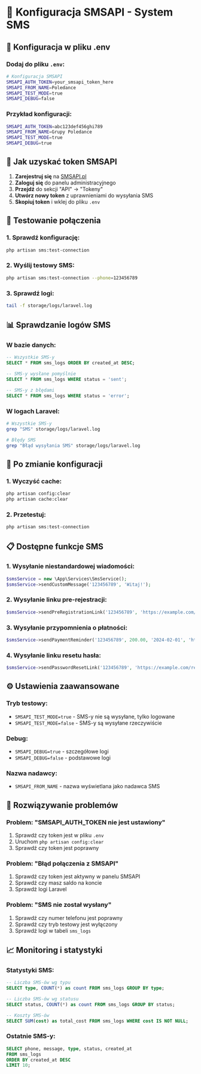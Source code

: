 # 📱 Konfiguracja SMSAPI - System SMS

## 🔧 Konfiguracja w pliku .env

### **Dodaj do pliku `.env`:**
```bash
# Konfiguracja SMSAPI
SMSAPI_AUTH_TOKEN=your_smsapi_token_here
SMSAPI_FROM_NAME=Poledance
SMSAPI_TEST_MODE=true
SMSAPI_DEBUG=false
```

### **Przykład konfiguracji:**
```bash
SMSAPI_AUTH_TOKEN=abc123def456ghi789
SMSAPI_FROM_NAME=Grupy Poledance
SMSAPI_TEST_MODE=true
SMSAPI_DEBUG=true
```

## 🚀 Jak uzyskać token SMSAPI

1. **Zarejestruj się** na [SMSAPI.pl](https://smsapi.pl)
2. **Zaloguj się** do panelu administracyjnego
3. **Przejdź** do sekcji "API" → "Tokeny"
4. **Utwórz nowy token** z uprawnieniami do wysyłania SMS
5. **Skopiuj token** i wklej do pliku `.env`

## 🧪 Testowanie połączenia

### **1. Sprawdź konfigurację:**
```bash
php artisan sms:test-connection
```

### **2. Wyślij testowy SMS:**
```bash
php artisan sms:test-connection --phone=123456789
```

### **3. Sprawdź logi:**
```bash
tail -f storage/logs/laravel.log
```

## 📊 Sprawdzanie logów SMS

### **W bazie danych:**
```sql
-- Wszystkie SMS-y
SELECT * FROM sms_logs ORDER BY created_at DESC;

-- SMS-y wysłane pomyślnie
SELECT * FROM sms_logs WHERE status = 'sent';

-- SMS-y z błędami
SELECT * FROM sms_logs WHERE status = 'error';
```

### **W logach Laravel:**
```bash
# Wszystkie SMS-y
grep "SMS" storage/logs/laravel.log

# Błędy SMS
grep "Błąd wysyłania SMS" storage/logs/laravel.log
```

## 🔄 Po zmianie konfiguracji

### **1. Wyczyść cache:**
```bash
php artisan config:clear
php artisan cache:clear
```

### **2. Przetestuj:**
```bash
php artisan sms:test-connection
```

## 📋 Dostępne funkcje SMS

### **1. Wysyłanie niestandardowej wiadomości:**
```php
$smsService = new \App\Services\SmsService();
$smsService->sendCustomMessage('123456789', 'Witaj!');
```

### **2. Wysyłanie linku pre-rejestracji:**
```php
$smsService->sendPreRegistrationLink('123456789', 'https://example.com/register');
```

### **3. Wysyłanie przypomnienia o płatności:**
```php
$smsService->sendPaymentReminder('123456789', 200.00, '2024-02-01', 'https://example.com/pay');
```

### **4. Wysyłanie linku resetu hasła:**
```php
$smsService->sendPasswordResetLink('123456789', 'https://example.com/reset');
```

## ⚙️ Ustawienia zaawansowane

### **Tryb testowy:**
- `SMSAPI_TEST_MODE=true` - SMS-y nie są wysyłane, tylko logowane
- `SMSAPI_TEST_MODE=false` - SMS-y są wysyłane rzeczywiście

### **Debug:**
- `SMSAPI_DEBUG=true` - szczegółowe logi
- `SMSAPI_DEBUG=false` - podstawowe logi

### **Nazwa nadawcy:**
- `SMSAPI_FROM_NAME` - nazwa wyświetlana jako nadawca SMS

## 🚨 Rozwiązywanie problemów

### **Problem: "SMSAPI_AUTH_TOKEN nie jest ustawiony"**
1. Sprawdź czy token jest w pliku `.env`
2. Uruchom `php artisan config:clear`
3. Sprawdź czy token jest poprawny

### **Problem: "Błąd połączenia z SMSAPI"**
1. Sprawdź czy token jest aktywny w panelu SMSAPI
2. Sprawdź czy masz saldo na koncie
3. Sprawdź logi Laravel

### **Problem: "SMS nie został wysłany"**
1. Sprawdź czy numer telefonu jest poprawny
2. Sprawdź czy tryb testowy jest wyłączony
3. Sprawdź logi w tabeli `sms_logs`

## 📈 Monitoring i statystyki

### **Statystyki SMS:**
```sql
-- Liczba SMS-ów wg typu
SELECT type, COUNT(*) as count FROM sms_logs GROUP BY type;

-- Liczba SMS-ów wg statusu
SELECT status, COUNT(*) as count FROM sms_logs GROUP BY status;

-- Koszty SMS-ów
SELECT SUM(cost) as total_cost FROM sms_logs WHERE cost IS NOT NULL;
```

### **Ostatnie SMS-y:**
```sql
SELECT phone, message, type, status, created_at 
FROM sms_logs 
ORDER BY created_at DESC 
LIMIT 10;
```
